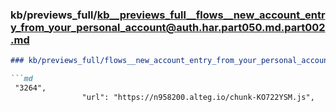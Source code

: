 ### kb/previews_full/kb__previews_full__flows__new_account_entry_from_your_personal_account@auth.har.part050.md.part002.md

```md
### kb/previews_full/flows__new_account_entry_from_your_personal_account@auth.har.part050.md (part 002)

```md
 "3264",
                "url": "https://n958200.alteg.io/chunk-KO722YSM.js",
     
```

```

```
